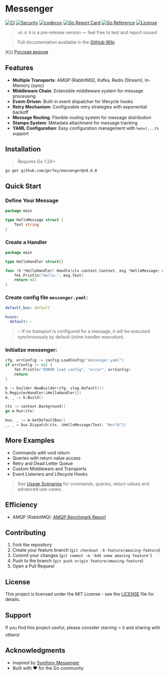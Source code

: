 # Messenger

[![CI](https://github.com/Gerfey/messenger/actions/workflows/ci.yml/badge.svg)](https://github.com/Gerfey/messenger/actions/workflows/ci.yml)
[![Security](https://github.com/Gerfey/messenger/actions/workflows/security.yml/badge.svg)](https://github.com/Gerfey/messenger/actions/workflows/security.yml)
[![codecov](https://codecov.io/gh/Gerfey/messenger/branch/main/graph/badge.svg)](https://codecov.io/gh/Gerfey/messenger)
[![Go Report Card](https://goreportcard.com/badge/github.com/Gerfey/messenger)](https://goreportcard.com/report/github.com/Gerfey/messenger)
[![Go Reference](https://pkg.go.dev/badge/github.com/Gerfey/messenger.svg)](https://pkg.go.dev/github.com/Gerfey/messenger)
[![License](https://img.shields.io/badge/License-MIT-blue.svg)](LICENSE)

> `v0.8.0` is a pre-release version — feel free to test and report issues!

> Full documentation available in the [GitHub Wiki](https://github.com/Gerfey/messenger/wiki/Documentation)

🇷🇺 [Русская версия](README.ru.md)

## Features
- **Multiple Transports**: AMQP (RabbitMQ), Kafka, Redis (Stream), In-Memory (sync)
- **Middleware Chain**: Extensible middleware system for message processing
- **Event-Driven**: Built-in event dispatcher for lifecycle hooks
- **Retry Mechanism**: Configurable retry strategies with exponential backoff
- **Message Routing**: Flexible routing system for message distribution
- **Stamps System**: Metadata attachment for message tracking
- **YAML Configuration**: Easy configuration management with `%env(...)%` support

## Installation
> Requires Go 1.24+
```bash
go get github.com/gerfey/messenger@v0.8.0
```

## Quick Start

### Define Your Message

```go
package main

type HelloMessage struct {
    Text string
}
```

### Create a Handler

```go
package main

type HelloHandler struct{}

func (h *HelloHandler) Handle(ctx context.Context, msg *HelloMessage) error {
    fmt.Println("Hello:", msg.Text)
    return nil
}
```

### Create config file `messenger.yaml`:

```yaml
default_bus: default

buses:
  default: ~
```
> 💡 If no transport is configured for a message, it will be executed synchronously by default (inline handler execution).

### Initialize messenger:

```go
cfg, errConfig := config.LoadConfig("messenger.yaml")
if errConfig != nil {
    fmt.Println("ERROR load config", "error", errConfig)
    return
}

b := builder.NewBuilder(cfg, slog.Default())
b.RegisterHandler(&HelloHandler{})
m, _ := b.Build()

ctx := context.Background()
go m.Run(ctx)

bus, _ := m.GetDefaultBus()
_, _ = bus.Dispatch(ctx, &HelloMessage{Text: "World"})
```

## More Examples

* Commands with void return
* Queries with return value access
* Retry and Dead Letter Queue
* Custom Middleware and Transports
* Event Listeners and Lifecycle Hooks

> See [Usage Scenarios](https://github.com/Gerfey/messenger/wiki/Usage-Scenarios) for commands, queries, return values and advanced use-cases.

## Efficiency

- AMQP (RabbitMQ): [AMQP Benchmark Report](docs/benchmark/AMQP-Benchmark.md)

## Contributing

1. Fork the repository
2. Create your feature branch (`git checkout -b feature/amazing-feature`)
3. Commit your changes (`git commit -m 'Add some amazing feature'`)
4. Push to the branch (`git push origin feature/amazing-feature`)
5. Open a Pull Request

## License

This project is licensed under the MIT License - see the [LICENSE](LICENSE) file for details.

## Support

If you find this project useful, please consider starring ⭐️ it and sharing with others!

## Acknowledgments

- Inspired by [Symfony Messenger](https://symfony.com/doc/current/messenger.html)
- Built with ❤️ for the Go community
